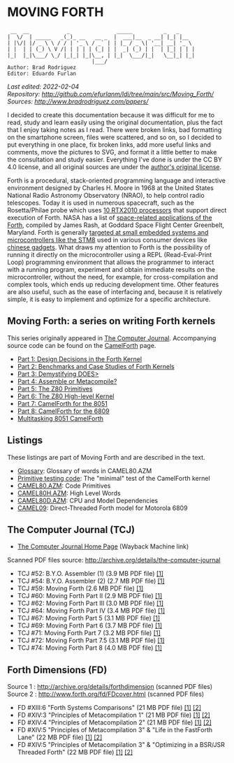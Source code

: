 # MOVING FORTH

     __  __            _               _____          _   _     
    |  \/  | _____   _(_)_ __   __ _  |  ___|__  _ __| |_| |__  
    | |\/| |/ _ \ \ / / | '_ \ / _` | | |_ / _ \| '__| __| '_ \ 
    | |  | | (_) \ V /| | | | | (_| | |  _| (_) | |  | |_| | | |
    |_|  |_|\___/ \_/ |_|_| |_|\__, | |_|  \___/|_|   \__|_| |_|
                               |___/ 
    Author: Brad Rodriguez
    Editor: Eduardo Furlan

*Last edited: 2022-02-04  
Repository: <http://github.com/efurlanm/ldi/tree/main/src/Moving_Forth/>  
Sources: <http://www.bradrodriguez.com/papers/>*

I decided to create this documentation because it was difficult for me to read, study and learn easily using the original documentation, plus the fact that I enjoy taking notes as I read. There were broken links, bad formatting on the smartphone screen, files were scattered, and so on, so I decided to put everything in one place, fix broken links, add more useful links and comments, move the pictures to SVG, and format it a little better to make the consultation and study easier. Everything I've done is under the CC BY 4.0 license, and all original sources are under the [author's original license](http://www.bradrodriguez.com).

Forth is a procedural, stack-oriented programming language and interactive environment designed by Charles H. Moore in 1968 at the United States National Radio Astronomy Observatory (NRAO), to help control radio telescopes. Today it is used in numerous spacecraft, such as the Rosetta/Philae probe which uses [10 RTX2010 processors](http://www.cpushack.com/2014/11/12/here-comes-philae-powered-by-an-rtx2010/) that support direct execution of Forth. NASA has a list of [space-related applications of the Forth](http://web.archive.org/web/20110204160744/http://forth.gsfc.nasa.gov/), compiled by James Rash, at Goddard Space Flight Center Greenbelt, Maryland. Forth is generally [targeted at small embedded systems and microcontrollers like the STM8](http://github.com/TG9541/stm8ef/wiki) used in various consumer devices like [chinese gadgets](http://github.com/TG9541/stm8ef/wiki/STM8S-Value-Line-Gadgets). What draws my attention to Forth is the possibility of running it directly on the microcontroller using a REPL (Read-Eval-Print Loop) programming environment that allows the programmer to interact with a running program, experiment and obtain immediate results on the microcontroller, without the need, for example, for cross-compilation and complex tools, which ends up reducing development time. Other features are also useful, such as the ease of interfacing and, because it is relatively simple, it is easy to implement and optimize for a specific architecture.

## Moving Forth: a series on writing Forth kernels

This series originally appeared in [The Computer Journal](http://archive.org/details/the-computer-journal/). Accompanying source code can be found on the [CamelForth](http://www.camelforth.com/) page.

* [Part 1: Design Decisions in the Forth Kernel](moving1.md)
* [Part 2: Benchmarks and Case Studies of Forth Kernels](moving2.md)
* [Part 3: Demystifying DOES>](moving3.md)
* [Part 4: Assemble or Metacompile?](moving4.md)
* [Part 5: The Z80 Primitives](moving5.md)
* [Part 6: The Z80 High-level Kernel](moving6.md)
* [Part 7: CamelForth for the 8051](moving7.md)
* [Part 8: CamelForth for the 6809](moving8.md)
* [Multitasking 8051 CamelForth](8051task.md)

## Listings

These listings are part of Moving Forth and are described in the text.

* [Glossary](glosslo.md): Glossary of words in CAMEL80.AZM
* [Primitive testing code](cameltst.md): The "minimal" test of the CamelForth kernel
* [CAMEL80.AZM](camel80.md): Code Primitives
* [CAMEL80H.AZM](camel80h.md): High Level Words
* [CAMEL80D.AZM](camel80d.md): CPU and Model Dependencies
* [CAMEL09](camel09.md): Direct-Threaded Forth model for Motorola 6809

## The Computer Journal (TCJ)

- [The Computer Journal Home Page](http://web.archive.org/web/19970719063726/http://www.psyber.com/~tcj/) (Wayback Machine link)

Scanned PDF files source: <http://archive.org/details/the-computer-journal>

* TCJ \#52: B.Y.O. Assembler (1) (3.9 MB PDF file) [[1]](http://archive.org/details/the-computer-journal-52)
* TCJ \#54: B.Y.O. Assembler (2) (2.7 MB PDF file) [[1]](http://archive.org/details/the-computer-journal-54)
* TCJ \#59: Moving Forth (2.6 MB PDF file) [[1]](http://archive.org/details/the-computer-journal-59)
* TCJ \#60: Moving Forth Part II (2.9 MB PDF file) [[1]](http://archive.org/details/the-computer-journal-60)
* TCJ \#62: Moving Forth Part III (3.0 MB PDF file) [[1]](http://archive.org/details/the-computer-journal-62)
* TCJ \#64: Moving Forth Part IV (3.4 MB PDF file) [[1]](http://archive.org/details/the-computer-journal-64) 
* TCJ \#67: Moving Forth Part 5 (3.1 MB PDF file) [[1]](http://archive.org/details/the-computer-journal-67) 
* TCJ \#69: Moving Forth Part 6 (3.7 MB PDF file) [[1]](http://archive.org/details/the-computer-journal-69) 
* TCJ \#71: Moving Forth Part 7 (3.2 MB PDF file) [[1]](http://archive.org/details/the-computer-journal-71) 
* TCJ \#72: Moving Forth Part 7.5 (3.1 MB PDF file) [[1]](http://archive.org/details/the-computer-journal-72)
* TCJ \#74: Moving Forth Part 8 (4.0 MB PDF file) [[1]](http://archive.org/details/the-computer-journal-74) 

## Forth Dimensions (FD)

Source 1 : <http://archive.org/details/forthdimension> (scanned PDF files)  
Source 2 : <http://www.forth.org/fd/FDcover.html> (scanned PDF files)

* FD \#XIII:6 "Forth Systems Comparisons" (21 MB PDF file) [[1]](http://archive.org/details/Forth_Dimension_Volume_13_Number_6) [[2]](http://www.forth.org/fd/FD-V13N6.pdf)
* FD \#XIV:3 "Principles of Metacompilation 1" (21 MB PDF file) [[1]](http://archive.org/details/Forth_Dimension_Volume_14_Number_3) [[2]](http://www.forth.org/fd/FD-V14N3.pdf)
* FD \#XIV:4 "Principles of Metacompilation 2" (21 MB PDF file) [[1]](http://archive.org/details/Forth_Dimension_Volume_14_Number_4) [[2]](http://www.forth.org/fd/FD-V14N4.pdf)
* FD \#XIV:5 "Principles of Metacompilation 3" & "Life in the FastForth Lane" (22 MB PDF file) [[1]](http://archive.org/details/Forth_Dimension_Volume_14_Number_5) [[2]](http://www.forth.org/fd/FD-V14N5.pdf)
* FD \#XIV:5 "Principles of Metacompilation 3" & "Optimizing in a BSR/JSR Threaded Forth" (22 MB PDF file) [[1]](http://archive.org/details/Forth_Dimension_Volume_14_Number_6) [[2]](http://www.forth.org/fd/FD-V14N6.pdf)

